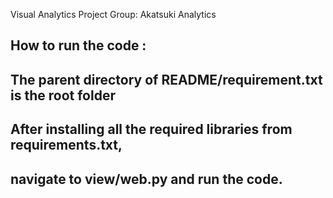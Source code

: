 Visual Analytics Project
Group: Akatsuki Analytics 

## How to run the code : 
## The parent directory of README/requirement.txt is the root folder
## After installing all the required libraries from requirements.txt,
## navigate to view/web.py and run the code.